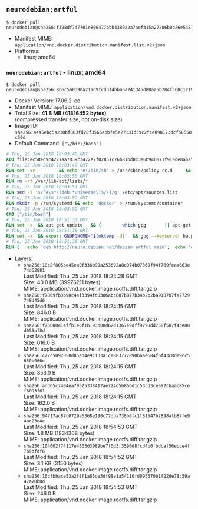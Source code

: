 ## `neurodebian:artful`

```console
$ docker pull neurodebian@sha256:f398df747701e806477bbb4380a2a7aef415a27286b0b26e5487860b96efe3ae
```

-	Manifest MIME: `application/vnd.docker.distribution.manifest.list.v2+json`
-	Platforms:
	-	linux; amd64

### `neurodebian:artful` - linux; amd64

```console
$ docker pull neurodebian@sha256:8b6c560390a21ad9fcd3f4bba6a241d45d80aa5b784fc60c12194da52ec6b8d2
```

-	Docker Version: 17.06.2-ce
-	Manifest MIME: `application/vnd.docker.distribution.manifest.v2+json`
-	Total Size: **41.8 MB (41816452 bytes)**  
	(compressed transfer size, not on-disk size)
-	Image ID: `sha256:aea5ebc5a210bf803fd20f3566abb7e5e27131d39c2fce098173dcf50550c50d`
-	Default Command: `["\/bin\/bash"]`

```dockerfile
# Thu, 25 Jan 2018 18:03:48 GMT
ADD file:ec58ed9c4227aa7839c3472e7f02851c76b81bd0c3e6b946871f919de8a6af99 in / 
# Thu, 25 Jan 2018 18:03:49 GMT
RUN set -xe 		&& echo '#!/bin/sh' > /usr/sbin/policy-rc.d 	&& echo 'exit 101' >> /usr/sbin/policy-rc.d 	&& chmod +x /usr/sbin/policy-rc.d 		&& dpkg-divert --local --rename --add /sbin/initctl 	&& cp -a /usr/sbin/policy-rc.d /sbin/initctl 	&& sed -i 's/^exit.*/exit 0/' /sbin/initctl 		&& echo 'force-unsafe-io' > /etc/dpkg/dpkg.cfg.d/docker-apt-speedup 		&& echo 'DPkg::Post-Invoke { "rm -f /var/cache/apt/archives/*.deb /var/cache/apt/archives/partial/*.deb /var/cache/apt/*.bin || true"; };' > /etc/apt/apt.conf.d/docker-clean 	&& echo 'APT::Update::Post-Invoke { "rm -f /var/cache/apt/archives/*.deb /var/cache/apt/archives/partial/*.deb /var/cache/apt/*.bin || true"; };' >> /etc/apt/apt.conf.d/docker-clean 	&& echo 'Dir::Cache::pkgcache ""; Dir::Cache::srcpkgcache "";' >> /etc/apt/apt.conf.d/docker-clean 		&& echo 'Acquire::Languages "none";' > /etc/apt/apt.conf.d/docker-no-languages 		&& echo 'Acquire::GzipIndexes "true"; Acquire::CompressionTypes::Order:: "gz";' > /etc/apt/apt.conf.d/docker-gzip-indexes 		&& echo 'Apt::AutoRemove::SuggestsImportant "false";' > /etc/apt/apt.conf.d/docker-autoremove-suggests
# Thu, 25 Jan 2018 18:03:50 GMT
RUN rm -rf /var/lib/apt/lists/*
# Thu, 25 Jan 2018 18:03:51 GMT
RUN sed -i 's/^#\s*\(deb.*universe\)$/\1/g' /etc/apt/sources.list
# Thu, 25 Jan 2018 18:03:52 GMT
RUN mkdir -p /run/systemd && echo 'docker' > /run/systemd/container
# Thu, 25 Jan 2018 18:03:52 GMT
CMD ["/bin/bash"]
# Thu, 25 Jan 2018 18:51:33 GMT
RUN set -x 	&& apt-get update 	&& { 		which gpg 		|| apt-get install -y --no-install-recommends gnupg 	; } 	&& { 		gpg --version | grep -q '^gpg (GnuPG) 1\.' 		|| apt-get install -y --no-install-recommends dirmngr 	; } 	&& rm -rf /var/lib/apt/lists/*
# Thu, 25 Jan 2018 18:51:38 GMT
RUN set -x 	&& export GNUPGHOME="$(mktemp -d)" 	&& gpg --keyserver ha.pool.sks-keyservers.net --recv-keys DD95CC430502E37EF840ACEEA5D32F012649A5A9 	&& gpg --export DD95CC430502E37EF840ACEEA5D32F012649A5A9 > /etc/apt/trusted.gpg.d/neurodebian.gpg 	&& rm -rf "$GNUPGHOME" 	&& apt-key list | grep neurodebian
# Thu, 25 Jan 2018 18:51:39 GMT
RUN { 	echo 'deb http://neuro.debian.net/debian artful main'; 	echo 'deb http://neuro.debian.net/debian data main'; 	echo '#deb-src http://neuro.debian.net/debian-devel artful main'; } > /etc/apt/sources.list.d/neurodebian.sources.list
```

-	Layers:
	-	`sha256:18c8f805be45ea0f336b99a253692a8c974b07369f94f769feaa663e74d62881`  
		Last Modified: Thu, 25 Jan 2018 18:24:28 GMT  
		Size: 40.0 MB (39976211 bytes)  
		MIME: application/vnd.docker.image.rootfs.diff.tar.gzip
	-	`sha256:f7869fb3b98c44f3394fd0386abc807b877b34b2b2ba918707fa2729748d45d6`  
		Last Modified: Thu, 25 Jan 2018 18:24:15 GMT  
		Size: 846.0 B  
		MIME: application/vnd.docker.image.rootfs.diff.tar.gzip
	-	`sha256:f75000414ffb1e6f1b193b08d62d1367e9dff9290dd758f507f4ce88d655af8d`  
		Last Modified: Thu, 25 Jan 2018 18:24:15 GMT  
		Size: 616.0 B  
		MIME: application/vnd.docker.image.rootfs.diff.tar.gzip
	-	`sha256:c27c5092058d85ad4e9c133a1ce883777890baae684f6f43c8de9cc5650b066c`  
		Last Modified: Thu, 25 Jan 2018 18:24:15 GMT  
		Size: 853.0 B  
		MIME: application/vnd.docker.image.rootfs.diff.tar.gzip
	-	`sha256:add65c7404ea79525338412ae724d5b866d1c53cd3ce592cbaac85cef6093f61`  
		Last Modified: Thu, 25 Jan 2018 18:24:15 GMT  
		Size: 162.0 B  
		MIME: application/vnd.docker.image.rootfs.diff.tar.gzip
	-	`sha256:94717ac87c0729a6368e190c77dba738b6fc1f81547b2898afb87fe94ac23e4c`  
		Last Modified: Thu, 25 Jan 2018 18:54:53 GMT  
		Size: 1.8 MB (1834368 bytes)  
		MIME: application/vnd.docker.image.rootfs.diff.tar.gzip
	-	`sha256:104002f74117e4503d3989be7f0d3f3590d8fcd4b0fbdcaf56ebce4f7b9bfdf6`  
		Last Modified: Thu, 25 Jan 2018 18:54:52 GMT  
		Size: 3.1 KB (3150 bytes)  
		MIME: application/vnd.docker.image.rootfs.diff.tar.gzip
	-	`sha256:16cfbbace53a2f8f1a65de3df98e1a54110fd095670b1f22de78c59a47a70b8d`  
		Last Modified: Thu, 25 Jan 2018 18:54:53 GMT  
		Size: 246.0 B  
		MIME: application/vnd.docker.image.rootfs.diff.tar.gzip
